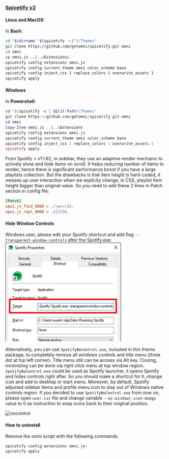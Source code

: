 ### [Spicetify v2](https://github.com/khanhas/spicetify-cli)

#### Linux and MacOS:

In **Bash**:

```bash
cd "$(dirname "$(spicetify -c)")/Themes"
git clone https://github.com/getomni/spicetify.git omni
cd omni
cp omni.js ../../Extensions/.
spicetify config extensions omni.js
spicetify config current_theme omni color_scheme base
spicetify config inject_css 1 replace_colors 1 overwrite_assets 1
spicetify apply
```

#### Windows

In **Powershell**:

```powershell
cd "$(spicetify -c | Split-Path)\Themes"
git clone https://github.com/getomni/spicetify.git omni
cd omni
Copy-Item omni.js ..\..\Extensions
spicetify config extensions omni.js
spicetify config current_theme omni color_scheme base
spicetify config inject_css 1 replace_colors 1 overwrite_assets 1
spicetify apply
```

From Spotify > v1.1.62, in sidebar, they use an adaptive render mechanic to actively show and hide items on scroll. It helps reducing number of items to render, hence there is significant performance boost if you have a large playlists collection. But the drawbacks is that item height is hard-coded, it messes up user interaction when we explicity change, in CSS, playlist item height bigger than original value. So you need to add these 2 lines in Patch section in config file:
```ini
[Patch]
xpui.js_find_8008 = ,(\w+=)32,
xpui.js_repl_8008 = ,${1}56,
```

#### Hide Window Controls

Windows user, please edit your Spotify shortcut and add flag `--transparent-window-controls` after the Spotify.exe:
![instruction1](./windows-shortcut-instruction.png)

Alternatively, you can use `SpotifyNoControl.exe`, included in this theme package, to completely remove all windows controls and title menu (three dot at top left corner). Title menu still can be access via Alt key. Closing, minimizing can be done via right click menu at top window region.
`SpotifyNoControl.exe` could be used as Spotify launcher, it opens Spotify and hides controls right after. So you should make a shortcut for it, change icon and add to desktop or start menu.
Moreover, by default, Spotify adjusted sidebar items and profile menu icon to stay out of Windows native controls region. If you decided to use `SpotifyNoControl.exe` from now on, please open `user.css` file and change variable `--os-windows-icon-dodge` value to 0 as instruction to snap icons back to their original position.

![nocontrol](https://i.imgur.com/qdZyv1t.png)

#### How to uninstall

Remove the omni script with the following commands

```
spicetify config extensions omni.js-
spicetify apply
```
